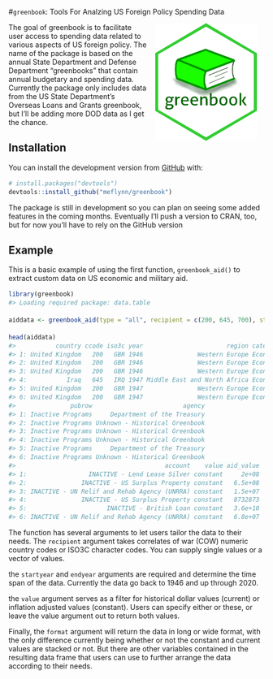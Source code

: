 
<!-- README.md is generated from README.Rmd. Please edit that file -->

\#`greenbook`: Tools For Analzing US Foreign Policy Spending Data

<!-- badges: start -->
<!-- badges: end -->

<img src="man/figures/greenbook-hex-logo.png" alt="greenbook hex logo" align="right" width="200" style="padding: 0 15px; float: right;"/>

The goal of greenbook is to facilitate user access to spending data
related to various aspects of US foreign policy. The name of the package
is based on the annual State Department and Defense Department
“greenbooks” that contain annual budgetary and spending data. Currently
the package only includes data from the US State Department’s Overseas
Loans and Grants greenbook, but I’ll be adding more DOD data as I get
the chance.

## Installation

You can install the development version from
[GitHub](https://github.com/) with:

``` r
# install.packages("devtools")
devtools::install_github("meflynn/greenbook")
```

The package is still in development so you can plan on seeing some added
features in the coming months. Eventually I’ll push a version to CRAN,
too, but for now you’ll have to rely on the GitHub version

## Example

This is a basic example of using the first function, `greenbook_aid()`
to extract custom data on US economic and military aid.

``` r
library(greenbook)
#> Loading required package: data.table

aiddata <- greenbook_aid(type = "all", recipient = c(200, 645, 700), startyear = 1946, endyear = 2020, value = NULL, format = "long")

head(aiddata)
#>           country ccode iso3c year                       region category
#> 1: United Kingdom   200   GBR 1946               Western Europe Economic
#> 2: United Kingdom   200   GBR 1946               Western Europe Economic
#> 3: United Kingdom   200   GBR 1946               Western Europe Economic
#> 4:           Iraq   645   IRQ 1947 Middle East and North Africa Economic
#> 5: United Kingdom   200   GBR 1947               Western Europe Economic
#> 6: United Kingdom   200   GBR 1947               Western Europe Economic
#>               pubrow                         agency
#> 1: Inactive Programs     Department of the Treasury
#> 2: Inactive Programs Unknown - Historical Greenbook
#> 3: Inactive Programs Unknown - Historical Greenbook
#> 4: Inactive Programs Unknown - Historical Greenbook
#> 5: Inactive Programs     Department of the Treasury
#> 6: Inactive Programs Unknown - Historical Greenbook
#>                                         account    value aid_value
#> 1:                 INACTIVE - Lend Lease Silver constant     2e+08
#> 2:               INACTIVE - US Surplus Property constant   6.5e+08
#> 3: INACTIVE - UN Relif and Rehab Agency (UNRRA) constant   1.5e+07
#> 4:               INACTIVE - US Surplus Property constant   8732873
#> 5:                      INACTIVE - British Loan constant   3.6e+10
#> 6: INACTIVE - UN Relif and Rehab Agency (UNRRA) constant   6.8e+07
```

The function has several arguments to let users tailor the data to their
needs. The `recipient` argument takes correlates of war (COW) numeric
country codes or ISO3C character codes. You can supply single values or
a vector of values.

the `startyear` and `endyear` arguments are required and determine the
time span of the data. Currently the data go back to 1946 and up through
2020.

the `value` argument serves as a filter for historical dollar values
(current) or inflation adjusted values (constant). Users can specify
either or these, or leave the value argument out to return both values.

Finally, the `format` argument will return the data in long or wide
format, with the only difference currently being whether or not the
constant and current values are stacked or not. But there are other
variables contained in the resulting data frame that users can use to
further arrange the data according to their needs.
